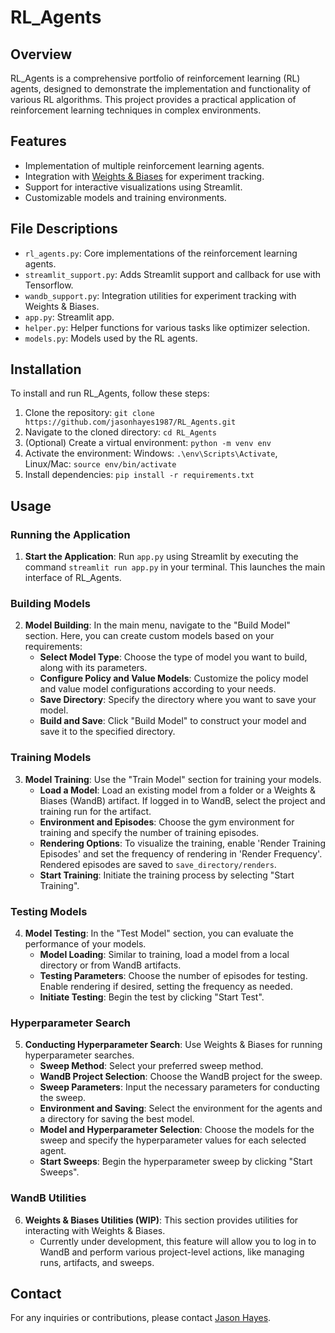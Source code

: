 
# RL_Agents

## Overview
RL_Agents is a comprehensive portfolio of reinforcement learning (RL) agents, designed to demonstrate the implementation and functionality of various RL algorithms. This project provides a practical application of reinforcement learning techniques in complex environments.

## Features
- Implementation of multiple reinforcement learning agents.
- Integration with [Weights & Biases](https://wandb.ai/site) for experiment tracking.
- Support for interactive visualizations using Streamlit.
- Customizable models and training environments.

## File Descriptions
- `rl_agents.py`: Core implementations of the reinforcement learning agents.
- `streamlit_support.py`: Adds Streamlit support and callback for use with Tensorflow.
- `wandb_support.py`: Integration utilities for experiment tracking with Weights & Biases.
- `app.py`: Streamlit app.
- `helper.py`: Helper functions for various tasks like optimizer selection.
- `models.py`: Models used by the RL agents.

## Installation
To install and run RL_Agents, follow these steps:
1. Clone the repository: `git clone https://github.com/jasonhayes1987/RL_Agents.git`
2. Navigate to the cloned directory: `cd RL_Agents`
3. (Optional) Create a virtual environment: `python -m venv env`
4. Activate the environment: Windows: `.\env\Scripts\Activate`, Linux/Mac: `source env/bin/activate`
5. Install dependencies: `pip install -r requirements.txt`

## Usage

### Running the Application
1. **Start the Application**: Run `app.py` using Streamlit by executing the command `streamlit run app.py` in your terminal. This launches the main interface of RL_Agents.

### Building Models
2. **Model Building**: In the main menu, navigate to the "Build Model" section. Here, you can create custom models based on your requirements:
   - **Select Model Type**: Choose the type of model you want to build, along with its parameters.
   - **Configure Policy and Value Models**: Customize the policy model and value model configurations according to your needs.
   - **Save Directory**: Specify the directory where you want to save your model.
   - **Build and Save**: Click "Build Model" to construct your model and save it to the specified directory.

### Training Models
3. **Model Training**: Use the "Train Model" section for training your models.
   - **Load a Model**: Load an existing model from a folder or a Weights & Biases (WandB) artifact. If logged in to WandB, select the project and training run for the artifact.
   - **Environment and Episodes**: Choose the gym environment for training and specify the number of training episodes.
   - **Rendering Options**: To visualize the training, enable 'Render Training Episodes' and set the frequency of rendering in 'Render Frequency'. Rendered episodes are saved to `save_directory/renders`.
   - **Start Training**: Initiate the training process by selecting "Start Training".

### Testing Models
4. **Model Testing**: In the "Test Model" section, you can evaluate the performance of your models.
   - **Model Loading**: Similar to training, load a model from a local directory or from WandB artifacts.
   - **Testing Parameters**: Choose the number of episodes for testing. Enable rendering if desired, setting the frequency as needed.
   - **Initiate Testing**: Begin the test by clicking "Start Test".

### Hyperparameter Search
5. **Conducting Hyperparameter Search**: Use Weights & Biases for running hyperparameter searches.
   - **Sweep Method**: Select your preferred sweep method.
   - **WandB Project Selection**: Choose the WandB project for the sweep.
   - **Sweep Parameters**: Input the necessary parameters for conducting the sweep.
   - **Environment and Saving**: Select the environment for the agents and a directory for saving the best model.
   - **Model and Hyperparameter Selection**: Choose the models for the sweep and specify the hyperparameter values for each selected agent.
   - **Start Sweeps**: Begin the hyperparameter sweep by clicking "Start Sweeps".

### WandB Utilities
6. **Weights & Biases Utilities (WIP)**: This section provides utilities for interacting with Weights & Biases.
   - Currently under development, this feature will allow you to log in to WandB and perform various project-level actions, like managing runs, artifacts, and sweeps.


## Contact
For any inquiries or contributions, please contact [Jason Hayes](mailto:jasonhayes1987@gmail.com).
